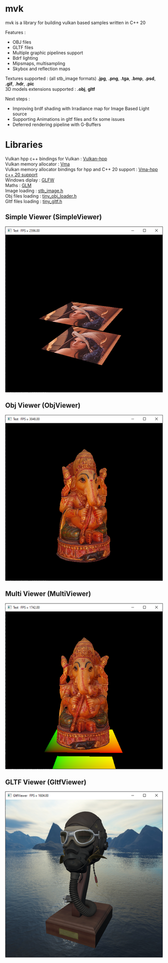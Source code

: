 # mvk 
mvk is a library for building vulkan based samples written in C++ 20</br>

Features : 
- OBJ files
- GLTF files
- Multiple graphic pipelines support
- Bdrf lighting 
- Mipsmaps, multisampling
- Skybox and reflection maps

Textures supported : (all stb_image formats) **.jpg**, **.png**, **.tga**, **.bmp**, **.psd**, **.gif**, **.hdr**, **.pic** </br>
3D models extensions supported : **.obj**, **gltf**

Next steps :
- Improving brdf shading with Irradiance map for Image Based Light source
- Supporting Animations in gltf files and fix some issues
- Deferred rendering pipeline with G-Buffers

# Libraries
Vulkan hpp c++ bindings for Vulkan : [Vulkan-hpp](https://github.com/KhronosGroup/Vulkan-Hpp)</br>
Vulkan memory allocator : [Vma](https://github.com/GPUOpen-LibrariesAndSDKs/VulkanMemoryAllocator)</br>
Vulkan memory allocator bindings for hpp and C++ 20 support : [Vma-hpp c++ 20 support](https://github.com/Cvelth/VulkanMemoryAllocator-Hpp_fork.git)</br>
Windows diplay : [GLFW](https://www.glfw.org/)</br>
Maths : [GLM](https://glm.g-truc.net/0.9.9/index.html)</br>
Image loading : [stb_image.h](https://github.com/nothings/stb/blob/master/stb_image.h)</br>
Obj files loading : [tiny_obj_loader.h](https://github.com/tinyobjloader/tinyobjloader)</br>
Gltf files loading : [tiny_gltf.h](https://github.com/syoyo/tinygltf)</br>

## Simple Viewer (SimpleViewer)

<img src="/captures/simpleviewer.png" style="display:block; margin:auto"/>

## Obj Viewer (ObjViewer)

<img src="/captures/objviewer.png" style="display:block; margin:auto"/>

## Multi Viewer (MultiViewer)

<img src="/captures/multiviewer.png" style="display:block; margin:auto"/>

## GLTF Viewer (GltfViewer)

<img src="/captures/gltfviewer.png" style="display:block; margin:auto"/>

